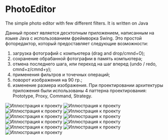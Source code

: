 # PhotoEditor
The simple photo editor with few different filters. It is written on Java

Данный проект является десктопным приложением, написанным на языке Java с использованием фреймворка Swing. Это простой фоторедактор, который предоставляет следующие возможности:
1. загрузка фотографий с компьютера (drag and drop/cmnd+O);
2. сохранение обрабанной фотографии в память компьютера;
3. отмена последнего шага, или переход на шаг вперед (undo / redo, cmnd+z/cmnd+y);
4. применения фильтров и точечных операций;
5. поворот изображения на 90 гр.;
6. изменение размера изображения.
При проектировании архитектуры приложения были использованы 4 паттерна проектирования: Prototype, Proxy, Command, Strategy.

![Иллюстрация к проекту](https://github.com/olgasaliy/PhotoEditor/screenshots/1.jpg)
![Иллюстрация к проекту](https://github.com/olgasaliy/PhotoEditor/screenshots/2.jpg)
![Иллюстрация к проекту](https://github.com/olgasaliy/PhotoEditor/screenshots/3.jpg)
![Иллюстрация к проекту](https://github.com/olgasaliy/PhotoEditor/screenshots/4.jpg)
![Иллюстрация к проекту](https://github.com/olgasaliy/PhotoEditor/screenshots/5.jpg)
![Иллюстрация к проекту](https://github.com/olgasaliy/PhotoEditor/screenshots/6.jpg)
![Иллюстрация к проекту](https://github.com/olgasaliy/PhotoEditor/screenshots/7.jpg)
![Иллюстрация к проекту](https://github.com/olgasaliy/PhotoEditor/screenshots/8.jpg)
![Иллюстрация к проекту](https://github.com/olgasaliy/PhotoEditor/screenshots/9.jpg)
![Иллюстрация к проекту](https://github.com/olgasaliy/PhotoEditor/screenshots/10.jpg)
![Иллюстрация к проекту](https://github.com/olgasaliy/PhotoEditor/screenshots/11.jpg)
